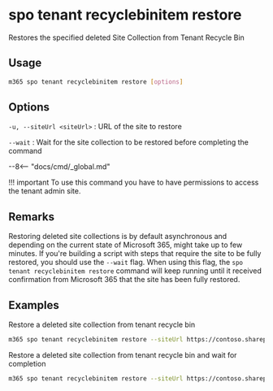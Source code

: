 # spo tenant recyclebinitem restore

Restores the specified deleted Site Collection from Tenant Recycle Bin

## Usage

```sh
m365 spo tenant recyclebinitem restore [options]
```

## Options

`-u, --siteUrl <siteUrl>`
: URL of the site to restore

`--wait`
: Wait for the site collection to be restored before completing the command

--8<-- "docs/cmd/_global.md"

!!! important
    To use this command you have to have permissions to access the tenant admin site.

## Remarks

Restoring deleted site collections is by default asynchronous and depending on the current state of Microsoft 365, might take up to few minutes. If you're building a script with steps that require the site to be fully restored, you should use the `--wait` flag. When using this flag, the `spo tenant recyclebinitem restore` command will keep running until it received confirmation from Microsoft 365 that the site has been fully restored.

## Examples

Restore a deleted site collection from tenant recycle bin

```sh
m365 spo tenant recyclebinitem restore --siteUrl https://contoso.sharepoint.com/sites/team
```

Restore a deleted site collection from tenant recycle bin and wait for completion

```sh
m365 spo tenant recyclebinitem restore --siteUrl https://contoso.sharepoint.com/sites/team --wait
```
